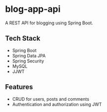# blog-app-api

A REST API for blogging using Spring Boot.


## Tech Stack

- Spring Boot
- Spring Data JPA
- Spring Security
- MySQL
- JJWT


## Features

- CRUD for users, posts and comments
- Authentication and authorization using JWT




